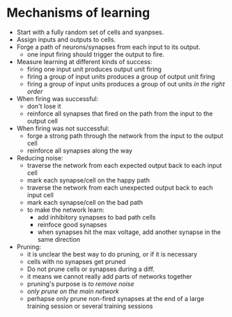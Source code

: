 # Mechanisms of learning

- Start with a fully random set of cells and syanpses.
- Assign inputs and outputs to cells.
- Forge a path of neurons/synapses from each input to its output.
    - one input firing should trigger the output to fire.
- Measure learning at different kinds of success:
    - firing one input unit produces output unit firing
    - firing a group of input units produces a group of output unit firing
    - firing a group of input units produces a group of out units *in the right order*
- When firing was successful:
    - don't lose it
    - reinforce all synapses that fired on the path from the input to the output cell
- When firing was not successful:
    - forge a strong path through the network from the input to the output cell
    - reinforce all synapses along the way
- Reducing noise:
    - traverse the network from each expected output back to each input cell
    - mark each synapse/cell on the happy path
    - traverse the network from each unexpected output back to each input cell
    - mark each synapse/cell on the bad path
    - to make the network learn:
        - add inhibitory synapses to bad path cells
        - reinfoce good synapses
        - when synapses hit the max voltage, add another synapse in the same direction
- Pruning:
    - it is unclear the best way to do pruning, or if it is necessary
    - cells with no synapses get pruned
    - Do not prune cells or synapses during a diff.
    - it means we cannot really add parts of networks together
    - pruning's purpose is *to remove noise*
    - *only prune on the main network*   
    - perhapse only prune non-fired synapses at the end of a large training session or several training sessions
